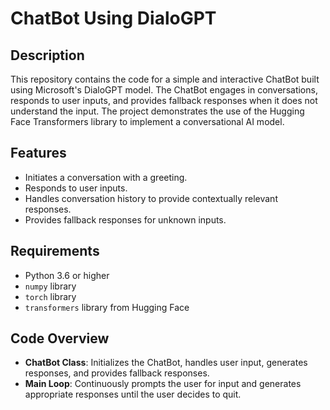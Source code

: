 # ChatBot Using DialoGPT

## Description
This repository contains the code for a simple and interactive ChatBot built using Microsoft's DialoGPT model. The ChatBot engages in conversations, responds to user inputs, and provides fallback responses when it does not understand the input. The project demonstrates the use of the Hugging Face Transformers library to implement a conversational AI model.

## Features
- Initiates a conversation with a greeting.
- Responds to user inputs.
- Handles conversation history to provide contextually relevant responses.
- Provides fallback responses for unknown inputs.

## Requirements
- Python 3.6 or higher
- `numpy` library
- `torch` library
- `transformers` library from Hugging Face

## Code Overview
- **ChatBot Class**: Initializes the ChatBot, handles user input, generates responses, and provides fallback responses.
- **Main Loop**: Continuously prompts the user for input and generates appropriate responses until the user decides to quit.
